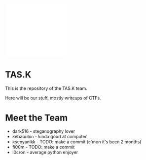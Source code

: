 <br/>

<img src="assets/images/logo.svg" alt="TAS.K Logo" width="200"/>

# TAS.K
  This is the repository of the TAS.K team.  

  Here will be our stuff, mostly writeups of CTFs.

# Meet the Team
  - dark516 - steganography lover
  - kebabulon - kinda good at computer
  - ksenyanikk - TODO: make a commit (c'mon it's been 2 months)
  - fi00m - TODO: make a commit
  - l0cron - average python enjoyer
